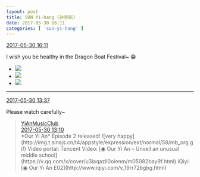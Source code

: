 ```yaml
---
layout: post
title: SUN Yi-hang (孙亦航)
date: 2017-05-30 16:11
categories: [ 'sun-yi-hang' ]
---
```


<div class="weibo-info">
  <a href="http://weibo.com/6108316220/F5vLO17aR">2017-05-30 16:11</a>
</div>

I wish you be healthy in the Dragon Boat Festival~ :grin:

<!-- more -->

<ul class="weibo-pic-list-1">
  <li class="weibo-pic">
    <a href="http://wx4.sinaimg.cn/mw690/006FnS5mgy1fg3gcmnebug306o06ox2y.gif"><img src="http://wx4.sinaimg.cn/thumb150/006FnS5mgy1fg3gcmnebug306o06ox2y.gif" /></a>
  </li>
  <li class="weibo-pic">
    <a href="http://wx2.sinaimg.cn/mw690/006FnS5mgy1fg3gcnmw9zg306o06oe15.gif"><img src="http://wx2.sinaimg.cn/thumb150/006FnS5mgy1fg3gcnmw9zg306o06oe15.gif" /></a>
  </li>
  <li class="weibo-pic">
    <a href="http://wx2.sinaimg.cn/mw690/006FnS5mgy1fg3gcyr3uug306o06oqqr.gif"><img src="http://wx2.sinaimg.cn/thumb150/006FnS5mgy1fg3gcyr3uug306o06oqqr.gif" /></a>
  </li>
</ul>

---

<div class="weibo-info">
  <a href="http://weibo.com/6108316220/F5uL6y0iS">2017-05-30 13:37</a>
</div>

Please watch carefully~

> <div class="weibo-post-name">
>   <a href="http://weibo.com/u/6094546964">YiAnMusicClub</a>
> </div>
> <div class="weibo-info">
>   <a href="http://weibo.com/6094546964/F5uAbxhXk">2017-05-30 13:10</a>
> </div>
> *Our Yi An* Episode 2 released! ![very happy](http://img.t.sinajs.cn/t4/appstyle/expression/ext/normal/58/mb_org.gif) Video portal:  
> Tencent Video: [◉ Our Yi An – Unveil an unusual middle school](https://v.qq.com/x/cover/u3iaqazll0oienm/m05082bay9f.html)  
> iQiyi: [◉ Our Yi An E02](http://www.iqiyi.com/v_19rr72bgbg.html)
